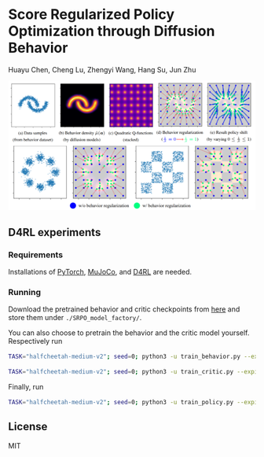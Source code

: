 # Score Regularized Policy Optimization through Diffusion Behavior

Huayu Chen, Cheng Lu, Zhengyi Wang, Hang Su, Jun Zhu

![image info](./SRPO.PNG)

## D4RL experiments

### Requirements
Installations of [PyTorch](https://pytorch.org/), [MuJoCo](https://github.com/deepmind/mujoco), and [D4RL](https://github.com/Farama-Foundation/D4RL) are needed.

### Running
Download the pretrained behavior and critic checkpoints from [here](https://drive.google.com/drive/folders/1N0qC6lakTtwLa7oE0B_9jHfwCj65Irxx?usp=drive_link) and store them under `./SRPO_model_factory/`.

You can also choose to pretrain the behavior and the critic model yourself. Respectively run

```.bash
TASK="halfcheetah-medium-v2"; seed=0; python3 -u train_behavior.py --expid ${TASK}-baseline-seed${seed} --env $TASK --seed ${seed}
```

```.bash
TASK="halfcheetah-medium-v2"; seed=0; python3 -u train_critic.py --expid ${TASK}-baseline-seed${seed} --env $TASK --seed ${seed}
```


Finally, run

```.bash
TASK="halfcheetah-medium-v2"; seed=0; python3 -u train_policy.py --expid ${TASK}-baseline-seed${seed} --env $TASK --seed ${seed} --actor_load_path ./SRPO_model_factory/${TASK}-baseline-seed${seed}/behavior_ckpt200.pth --critic_load_path ./SRPO_model_factory/${TASK}-baseline-seed${seed}/critic_ckpt150.pth
```

## License

MIT
